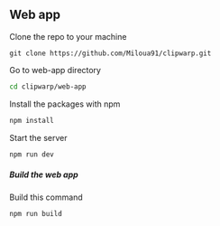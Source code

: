 ## Web app

Clone the repo to your machine

``` git
git clone https://github.com/Miloua91/clipwarp.git
```

Go to web-app directory

``` sh
cd clipwarp/web-app
```

Install the packages with npm 

``` sh 
npm install
```

Start the server 

``` sh 
npm run dev
```

##### Build the web app

Build this command

```
npm run build
```
